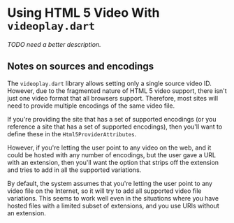 # Using HTML 5 Video With `videoplay.dart`

_TODO need a better description._



## Notes on sources and encodings

The `videoplay.dart` library allows setting only a single source video ID.
However, due to the fragmented nature of HTML 5 video support, there isn't
just one video format that all browsers support.  Therefore, most sites will
need to provide multiple encodings of the same video file.

If you're providing the site that has a set of supported encodings (or you
reference a site that has a set of supported encodings), then you'll want to
define these in the `Html5ProviderAttributes`.

However, if you're letting the user point to any video on the web, and it
could be hosted with any number of encodings, but the user gave a URL with
an extension, then you'll want the option that strips off the extension and
tries to add in all the supported variations.

By default, the system assumes that you're letting the user point to any
video file on the Internet, so it will try to add all supported video file
variations.  This seems to work well even in the situations where you have
hosted files with a limited subset of extensions, and you use URIs without
an extension.